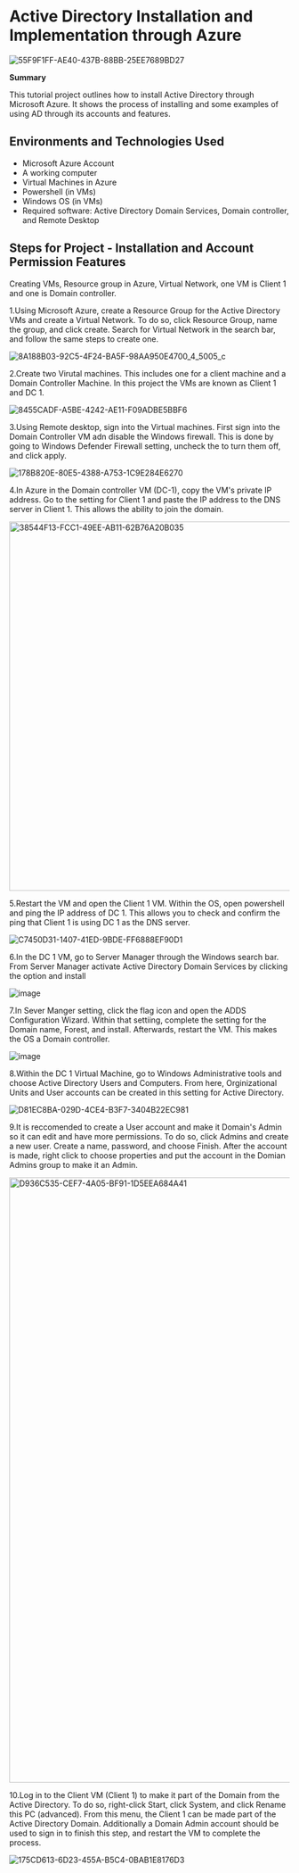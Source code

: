 # Active Directory Installation and Implementation through Azure

![55F9F1FF-AE40-437B-88BB-25EE7689BD27](https://github.com/user-attachments/assets/49cc6633-30a8-442a-ac80-b25ea3861936)

**Summary**

This tutorial project outlines how to install Active Directory through Microsoft Azure. It shows the process of installing and some examples of using AD through its accounts and features.<br />

<h2>Environments and Technologies Used</h2>

- Microsoft Azure Account
- A working computer
- Virtual Machines in Azure
- Powershell (in VMs)
- Windows OS (in VMs)
- Required software: Active Directory Domain Services, Domain controller, and Remote Desktop 


<h2>Steps for Project - Installation and Account Permission Features</h2>


Creating VMs, Resource group in Azure, Virtual Network, one VM is Client 1 and one is Domain controller.

1.Using Microsoft Azure, create a Resource Group for the Active Directory VMs and create a Virtual Network. To do so, click Resource Group, name the group, and click create. Search for Virtual Network in the search bar, and follow the same steps to create one.

![8A188B03-92C5-4F24-BA5F-98AA950E4700_4_5005_c](https://github.com/user-attachments/assets/bcab40a2-ce8e-4608-9760-8685aa9fbab5)

2.Create two Virutal machines. This includes one for a client machine and a Domain Controller Machine. In this project the VMs are known as Client 1 and DC 1.

![8455CADF-A5BE-4242-AE11-F09ADBE5BBF6](https://github.com/user-attachments/assets/c4180ede-bab0-49fc-b1fd-e45db40eb74b)

3.Using Remote desktop, sign into the Virtual machines. First sign into the Domain Controller VM adn disable the Windows firewall. This is done by going to Windows Defender Firewall setting, uncheck the to turn them off, and click apply.

![178B820E-80E5-4388-A753-1C9E284E6270](https://github.com/user-attachments/assets/dbb0c440-77ce-4edb-85f4-1265ba1a8e44)

4.In Azure in the Domain controller VM (DC-1), copy the VM's private IP address. Go to the setting for Client 1 and paste the IP address to the DNS server in Client 1. This allows the ability to join the domain.

<img width="662" alt="38544F13-FCC1-49EE-AB11-62B76A20B035" src="https://github.com/user-attachments/assets/cd994989-dc74-4f7f-95ca-a9eee522c1b0" />


5.Restart the VM and open the Client 1 VM. Within the OS, open powershell and ping the IP address of DC 1. This allows you to check and confirm the ping that Client 1 is using DC 1 as the DNS server.

![C7450D31-1407-41ED-9BDE-FF6888EF90D1](https://github.com/user-attachments/assets/93510ad1-ac82-47f3-92bb-617a15aae6c1)

6.In the DC 1 VM, go to Server Manager through the Windows search bar. From Server Manager activate Active Directory Domain Services by clicking the option and install

![image](https://github.com/user-attachments/assets/7842cabd-f899-4200-8e65-85c49e88e84a)

7.In Sever Manger setting, click the flag icon and open the ADDS Configuration Wizard. Within that settiing, complete the setting for the Domain name, Forest, and install. Afterwards, restart the VM. This makes the OS a Domain controller.

![image](https://github.com/user-attachments/assets/74b0bd25-dcd9-4b1b-87ec-799857614dff)


8.Within the DC 1 Virtual Machine, go to Windows Administrative tools and choose Active Directory Users and Computers. From here, Orginizational Units and User accounts can be created in this setting for Active Directory.

![D81EC8BA-029D-4CE4-B3F7-3404B22EC981](https://github.com/user-attachments/assets/aedae524-2658-4b19-b6fc-6173f5466c56)

9.It is reccomended to create a User account and make it Domain's Admin so it can edit and have more permissions. To do so, click Admins and create a new user. Create a name, password, and choose Finish. After the account is made, right click to choose properties and put the account in the Domian Admins group to make it an Admin.

<img width="1085" alt="D936C535-CEF7-4A05-BF91-1D5EEA684A41" src="https://github.com/user-attachments/assets/8e2d0ae1-473a-4dce-ae78-0218441a18ad" />

10.Log in to the Client VM (Client 1) to make it part of the Domain from the Active Directory. To do so, right-click Start, click System, and click Rename this PC (advanced). From this menu, the Client 1 can be made part of the Active Directory Domain. Additionally a Domain Admin account should be used to sign in to finish this step, and restart the VM to complete the process.

![175CD613-6D23-455A-B5C4-0BAB1E8176D3](https://github.com/user-attachments/assets/de417855-2e9f-41d5-908e-d404c39dff3e)


